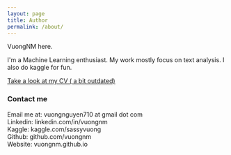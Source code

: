 ```yaml
---
layout: page
title: Author
permalink: /about/
---
```


VuongNM here.

I'm a Machine Learning enthusiast. My work mostly focus on text analysis. I also do kaggle for fun.

[Take a look at my CV ( a bit outdated)](https://vuongnm.github.io/images/NguyenMinhVuong-CV.pdf)

### Contact me

Email me at: vuongnguyen710 at gmail dot com <br/>
Linkedin: linkedin.com/in/vuongnm <br/>
Kaggle: kaggle.com/sassyvuong <br/>
Github: github.com/vuongnm <br/>
Website: vuongnm.github.io <br/>
